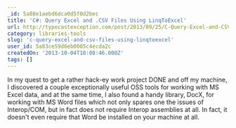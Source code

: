 ```yaml
---
_id: 5a88e1aebd6dca0d5f0d2bec
title: 'C#: Query Excel and .CSV Files Using LinqToExcel'
url: http://typecastexception.com/post/2013/09/25/C-Query-Excel-and-CSV-Files-Using-LinqToExcel.aspx
category: libraries-tools
slug: 'c-query-excel-and-csv-files-using-linqtoexcel'
user_id: 5a83ce59d6eb0005c4ecda2c
createdOn: '2013-10-04T18:08:46.000Z'
tags: []
---
```


In my quest to get a rather hack-ey work project DONE and off my machine, I discovered a couple exceptionally useful OSS tools for working with MS Excel data, and at the same time, I also found a handy library, DocX, for working with MS Word files which not only spares one the issues of Interop/COM, but in fact does not require Interop assemblies at all. In fact, it doesn't even require that Word be installed on your machine at all.
